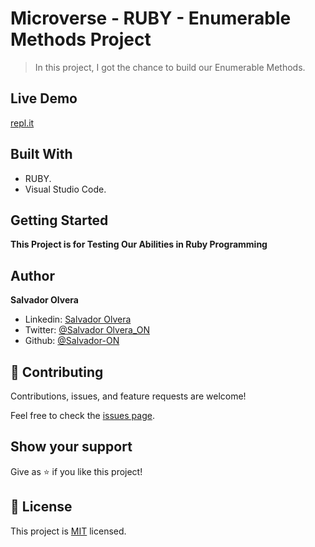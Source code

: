 # Microverse - RUBY - Enumerable Methods Project

> In this project, I got the chance to build our Enumerable Methods. 

## Live Demo
[repl.it](https://repl.it/@SalvadorON/enumerable-methods)

## Built With

- RUBY.
- Visual Studio Code.

## Getting Started

**This Project is for Testing Our Abilities in Ruby Programming**

## Author

**Salvador Olvera**
- Linkedin: [Salvador Olvera](https://www.linkedin.com/in/salvador-olvera-n)
- Twitter: [@Salvador Olvera_ON](https://twitter.com/Salvador_ON)
- Github: [@Salvador-ON](https://github.com/Salvador-ON)

## 🤝 Contributing

Contributions, issues, and feature requests are welcome!

Feel free to check the [issues page](./issues/).

## Show your support

Give as ⭐️ if you like this project!

## 📝 License

This project is [MIT](lic.url) licensed.
